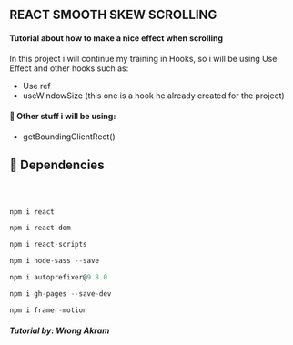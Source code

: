 ## REACT SMOOTH SKEW SCROLLING

#### Tutorial about how to make a nice effect when scrolling

<p>In this project i will continue my training in Hooks, so i will be using Use Effect and other hooks such as:</p>

<ul>

<li>Use ref</li>
<li>useWindowSize (this one is a hook he already created for the project)</li>

</ul>

#### :bee: Other stuff i will be using:

<ul>

<li>getBoundingClientRect()</li>

</ul>

## :bee: Dependencies

<br>

```javascript

npm i react

npm i react-dom

npm i react-scripts

npm i node-sass --save

npm i autoprefixer@9.8.0

npm i gh-pages --save-dev

npm i framer-motion
```

##### Tutorial by: Wrong Akram
